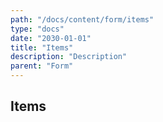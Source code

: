```yaml
---
path: "/docs/content/form/items"
type: "docs"
date: "2030-01-01"
title: "Items"
description: "Description"
parent: "Form"
---
```


<h2>Items</h2>

<demo>
  <demovanilla src="demos/docs/content/form/items/items" name="items">
  </demovanilla>
</demo>
